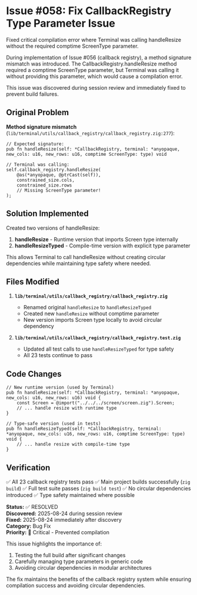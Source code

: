 <!--------------------------------- SUMMARY --------------------------------->

# Issue #058: Fix CallbackRegistry Type Parameter Issue

Fixed critical compilation error where Terminal was calling handleResize without the required comptime ScreenType parameter.

<!--------------------------------------------------------------------------->

<!-------------------------------- DESCRIPTION -------------------------------->

During implementation of Issue #056 (callback registry), a method signature mismatch was introduced. The CallbackRegistry.handleResize method required a comptime ScreenType parameter, but Terminal was calling it without providing this parameter, which would cause a compilation error.

This issue was discovered during session review and immediately fixed to prevent build failures.

<!--------------------------------------------------------------------------->

<!---------------------------- PROBLEM FIXED ------------------------------>

## Original Problem

**Method signature mismatch** (`lib/terminal/utils/callback_registry/callback_registry.zig:277`):
```zig
// Expected signature:
pub fn handleResize(self: *CallbackRegistry, terminal: *anyopaque, new_cols: u16, new_rows: u16, comptime ScreenType: type) void

// Terminal was calling:
self.callback_registry.handleResize(
    @as(*anyopaque, @ptrCast(self)),
    constrained_size.cols,
    constrained_size.rows
    // Missing ScreenType parameter!
);
```

## Solution Implemented

Created two versions of handleResize:

1. **handleResize** - Runtime version that imports Screen type internally
2. **handleResizeTyped** - Compile-time version with explicit type parameter

This allows Terminal to call handleResize without creating circular dependencies while maintaining type safety where needed.

<!--------------------------------------------------------------------------->

<!---------------------------- CHANGES MADE -------------------------------->

## Files Modified

1. **`lib/terminal/utils/callback_registry/callback_registry.zig`**
   - Renamed original `handleResize` to `handleResizeTyped`
   - Created new `handleResize` without comptime parameter
   - New version imports Screen type locally to avoid circular dependency

2. **`lib/terminal/utils/callback_registry/callback_registry.test.zig`**
   - Updated all test calls to use `handleResizeTyped` for type safety
   - All 23 tests continue to pass

## Code Changes

```zig
// New runtime version (used by Terminal)
pub fn handleResize(self: *CallbackRegistry, terminal: *anyopaque, new_cols: u16, new_rows: u16) void {
    const Screen = @import("../../../screen/screen.zig").Screen;
    // ... handle resize with runtime type
}

// Type-safe version (used in tests)
pub fn handleResizeTyped(self: *CallbackRegistry, terminal: *anyopaque, new_cols: u16, new_rows: u16, comptime ScreenType: type) void {
    // ... handle resize with compile-time type
}
```

<!--------------------------------------------------------------------------->

<!--------------------------- VERIFICATION ---------------------------------->

## Verification

✅ All 23 callback registry tests pass
✅ Main project builds successfully (`zig build`)
✅ Full test suite passes (`zig build test`)
✅ No circular dependencies introduced
✅ Type safety maintained where possible

<!--------------------------------------------------------------------------->

<!------------------------------- METADATA ----------------------------------->

**Status:** ✅ RESOLVED  
**Discovered:** 2025-08-24 during session review  
**Fixed:** 2025-08-24 immediately after discovery  
**Category:** Bug Fix  
**Priority:** 🔴 Critical - Prevented compilation  

<!--------------------------------------------------------------------------->

<!--------------------------------- NOTES ------------------------------------->

This issue highlights the importance of:
1. Testing the full build after significant changes
2. Carefully managing type parameters in generic code
3. Avoiding circular dependencies in modular architectures

The fix maintains the benefits of the callback registry system while ensuring compilation success and avoiding circular dependencies.

<!--------------------------------------------------------------------------->